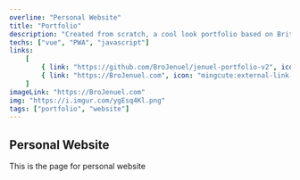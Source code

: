 ```yaml
---
overline: "Personal Website"
title: "Portfolio"
description: "Created from scratch, a cool look portfolio based on Brittany's design with a little twists."
techs: ["vue", "PWA", "javascript"]
links:
    [
        { link: "https://github.com/BroJenuel/jenuel-portfolio-v2", icon: "ant-design:github-filled", tooltip: "Open In Github" },
        { link: "https://BroJenuel.com", icon: "mingcute:external-link-line", tooltip: "Open Link" },
    ]
imageLink: "https://BroJenuel.com"
img: "https://i.imgur.com/ygEsq4Kl.png"
tags: ["portfolio", "website"]
---
```


## Personal Website

This is the page for personal website
